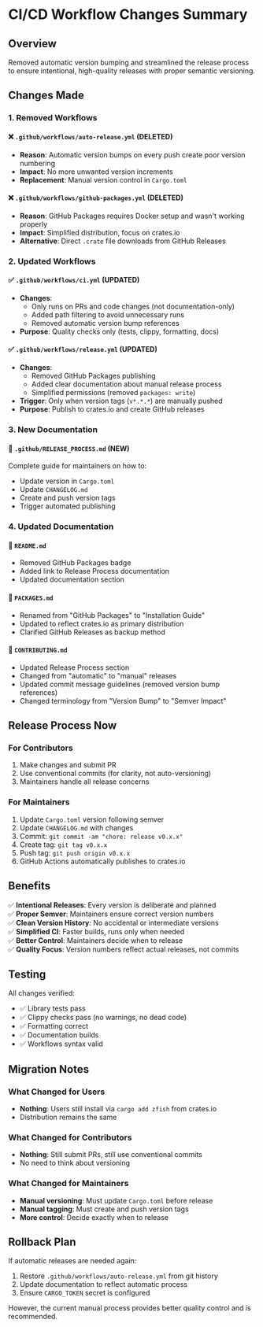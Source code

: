 # CI/CD Workflow Changes Summary

## Overview

Removed automatic version bumping and streamlined the release process to ensure intentional, high-quality releases with proper semantic versioning.

## Changes Made

### 1. Removed Workflows

#### ❌ `.github/workflows/auto-release.yml` (DELETED)
- **Reason**: Automatic version bumps on every push create poor version numbering
- **Impact**: No more unwanted version increments
- **Replacement**: Manual version control in `Cargo.toml`

#### ❌ `.github/workflows/github-packages.yml` (DELETED)
- **Reason**: GitHub Packages requires Docker setup and wasn't working properly
- **Impact**: Simplified distribution, focus on crates.io
- **Alternative**: Direct `.crate` file downloads from GitHub Releases

### 2. Updated Workflows

#### ✅ `.github/workflows/ci.yml` (UPDATED)
- **Changes**:
  - Only runs on PRs and code changes (not documentation-only)
  - Added path filtering to avoid unnecessary runs
  - Removed automatic version bump references
- **Purpose**: Quality checks only (tests, clippy, formatting, docs)

#### ✅ `.github/workflows/release.yml` (UPDATED)
- **Changes**:
  - Removed GitHub Packages publishing
  - Added clear documentation about manual release process
  - Simplified permissions (removed `packages: write`)
- **Trigger**: Only when version tags (`v*.*.*`) are manually pushed
- **Purpose**: Publish to crates.io and create GitHub releases

### 3. New Documentation

#### 📄 `.github/RELEASE_PROCESS.md` (NEW)
Complete guide for maintainers on how to:
- Update version in `Cargo.toml`
- Update `CHANGELOG.md`
- Create and push version tags
- Trigger automated publishing

### 4. Updated Documentation

#### 📝 `README.md`
- Removed GitHub Packages badge
- Added link to Release Process documentation
- Updated documentation section

#### 📝 `PACKAGES.md`
- Renamed from "GitHub Packages" to "Installation Guide"
- Updated to reflect crates.io as primary distribution
- Clarified GitHub Releases as backup method

#### 📝 `CONTRIBUTING.md`
- Updated Release Process section
- Changed from "automatic" to "manual" releases
- Updated commit message guidelines (removed version bump references)
- Changed terminology from "Version Bump" to "Semver Impact"

## Release Process Now

### For Contributors
1. Make changes and submit PR
2. Use conventional commits (for clarity, not auto-versioning)
3. Maintainers handle all release concerns

### For Maintainers
1. Update `Cargo.toml` version following semver
2. Update `CHANGELOG.md` with changes
3. Commit: `git commit -am "chore: release v0.x.x"`
4. Create tag: `git tag v0.x.x`
5. Push tag: `git push origin v0.x.x`
6. GitHub Actions automatically publishes to crates.io

## Benefits

✅ **Intentional Releases**: Every version is deliberate and planned  
✅ **Proper Semver**: Maintainers ensure correct version numbers  
✅ **Clean Version History**: No accidental or intermediate versions  
✅ **Simplified CI**: Faster builds, runs only when needed  
✅ **Better Control**: Maintainers decide when to release  
✅ **Quality Focus**: Version numbers reflect actual releases, not commits

## Testing

All changes verified:
- ✅ Library tests pass
- ✅ Clippy checks pass (no warnings, no dead code)
- ✅ Formatting correct
- ✅ Documentation builds
- ✅ Workflows syntax valid

## Migration Notes

### What Changed for Users
- **Nothing**: Users still install via `cargo add zfish` from crates.io
- Distribution remains the same

### What Changed for Contributors
- **Nothing**: Still submit PRs, still use conventional commits
- No need to think about versioning

### What Changed for Maintainers
- **Manual versioning**: Must update `Cargo.toml` before release
- **Manual tagging**: Must create and push version tags
- **More control**: Decide exactly when to release

## Rollback Plan

If automatic releases are needed again:
1. Restore `.github/workflows/auto-release.yml` from git history
2. Update documentation to reflect automatic process
3. Ensure `CARGO_TOKEN` secret is configured

However, the current manual process provides better quality control and is recommended.
